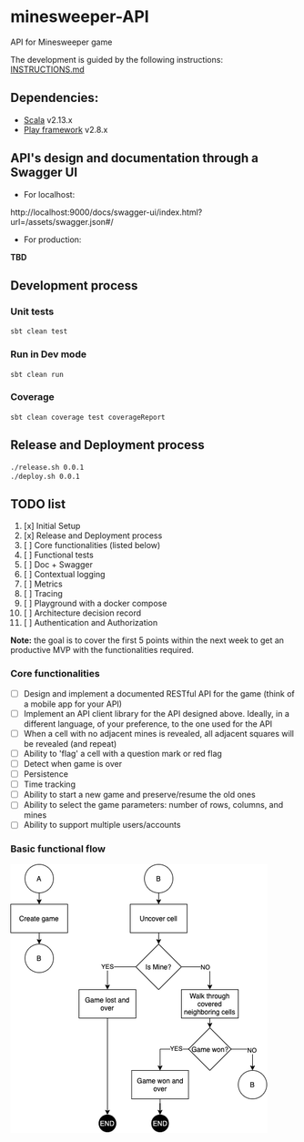 # minesweeper-API
API for Minesweeper game

The development is guided by the following instructions: [INSTRUCTIONS.md](INSTRUCTIONS.md)

## Dependencies:
- [Scala] v2.13.x
- [Play framework] v2.8.x

## API's design and documentation through a Swagger UI

- For localhost:

http://localhost:9000/docs/swagger-ui/index.html?url=/assets/swagger.json#/

- For production:

**TBD**

## Development process

### Unit tests

````sbtshell
sbt clean test
````

### Run in Dev mode

````sbtshell
sbt clean run
````

### Coverage

````sbtshell
sbt clean coverage test coverageReport
````

## Release and Deployment process

````shell script
./release.sh 0.0.1
./deploy.sh 0.0.1
````

## TODO list

1. [x] Initial Setup
2. [x] Release and Deployment process
3. [ ] Core functionalities (listed below)
4. [ ] Functional tests
5. [ ] Doc + Swagger
6. [ ] Contextual logging
7. [ ] Metrics
8. [ ] Tracing
9. [ ] Playground with a docker compose
10. [ ] Architecture decision record
11. [ ] Authentication and Authorization

**Note:** the goal is to cover the first 5 points within the next week
to get an productive MVP with the functionalities required.

### Core functionalities

- [ ] Design and implement a documented RESTful API for the game (think of a mobile app for your API)
- [ ] Implement an API client library for the API designed above. Ideally, in a different language, of your preference, to the one used for the API
- [ ] When a cell with no adjacent mines is revealed, all adjacent squares will be revealed (and repeat)
- [ ] Ability to 'flag' a cell with a question mark or red flag
- [ ] Detect when game is over
- [ ] Persistence
- [ ] Time tracking
- [ ] Ability to start a new game and preserve/resume the old ones
- [ ] Ability to select the game parameters: number of rows, columns, and mines
- [ ] Ability to support multiple users/accounts

### Basic functional flow

![Basic functional flow](docs/minisweeper_basic-functional-flow.png)

[Scala]: https://www.scala-lang.org/
[Play framework]: https://www.playframework.com/
